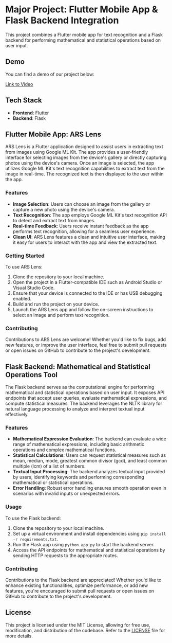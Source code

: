 # Major Project: Flutter Mobile App & Flask Backend Integration

This project combines a Flutter mobile app for text recognition and a Flask backend for performing mathematical and statistical operations based on user input.

## Demo

You can find a demo of our project below:

[Link to Video](https://github.com/srinivasdurga320/ARS-USING-ML/raw/main/Project.webm)

## Tech Stack

- **Frontend**: Flutter
- **Backend**: Flask

## Flutter Mobile App: ARS Lens

ARS Lens is a Flutter application designed to assist users in extracting text from images using Google ML Kit. The app provides a user-friendly interface for selecting images from the device's gallery or directly capturing photos using the device's camera. Once an image is selected, the app utilizes Google ML Kit's text recognition capabilities to extract text from the image in real-time. The recognized text is then displayed to the user within the app.

### Features

- **Image Selection**: Users can choose an image from the gallery or capture a new photo using the device's camera.
- **Text Recognition**: The app employs Google ML Kit's text recognition API to detect and extract text from images.
- **Real-time Feedback**: Users receive instant feedback as the app performs text recognition, allowing for a seamless user experience.
- **Clean UI**: ARS Lens features a clean and intuitive user interface, making it easy for users to interact with the app and view the extracted text.

### Getting Started

To use ARS Lens:

1. Clone the repository to your local machine.
2. Open the project in a Flutter-compatible IDE such as Android Studio or Visual Studio Code.
3. Ensure that your device is connected to the IDE or has USB debugging enabled.
4. Build and run the project on your device.
5. Launch the ARS Lens app and follow the on-screen instructions to select an image and perform text recognition.

### Contributing

Contributions to ARS Lens are welcome! Whether you'd like to fix bugs, add new features, or improve the user interface, feel free to submit pull requests or open issues on GitHub to contribute to the project's development.

## Flask Backend: Mathematical and Statistical Operations Tool

The Flask backend serves as the computational engine for performing mathematical and statistical operations based on user input. It exposes API endpoints that accept user queries, evaluate mathematical expressions, and compute statistical measures. The backend leverages the NLTK library for natural language processing to analyze and interpret textual input effectively.

### Features

- **Mathematical Expression Evaluation**: The backend can evaluate a wide range of mathematical expressions, including basic arithmetic operations and complex mathematical functions.
- **Statistical Calculations**: Users can request statistical measures such as mean, median, mode, greatest common divisor (gcd), and least common multiple (lcm) of a list of numbers.
- **Textual Input Processing**: The backend analyzes textual input provided by users, identifying keywords and performing corresponding mathematical or statistical operations.
- **Error Handling**: Robust error handling ensures smooth operation even in scenarios with invalid inputs or unexpected errors.

### Usage

To use the Flask backend:

1. Clone the repository to your local machine.
2. Set up a virtual environment and install dependencies using `pip install -r requirements.txt`.
3. Run the Flask app using `python app.py` to start the backend server.
4. Access the API endpoints for mathematical and statistical operations by sending HTTP requests to the appropriate routes.

### Contributing

Contributions to the Flask backend are appreciated! Whether you'd like to enhance existing functionalities, optimize performance, or add new features, you're encouraged to submit pull requests or open issues on GitHub to contribute to the project's development.

## License

This project is licensed under the MIT License, allowing for free use, modification, and distribution of the codebase. Refer to the [LICENSE](LICENSE) file for more details.

